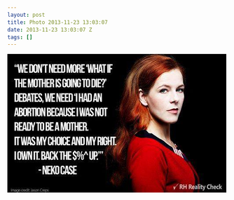 ```yaml
---
layout: post
title: Photo 2013-11-23 13:03:07
date: 2013-11-23 13:03:07 Z
tags: []
---
```

![](/media/2013/11/67842400518.jpg)

